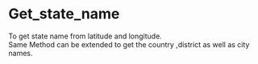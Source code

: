 # Get_state_name
To get state name from latitude and longitude.<br />
Same Method can be extended to get the country ,district as well as city names.
